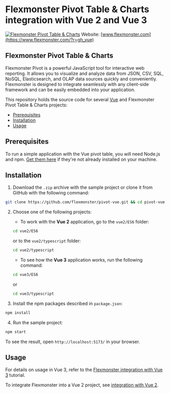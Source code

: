 # Flexmonster Pivot Table & Charts integration with Vue 2 and Vue 3
[![Flexmonster Pivot Table & Charts](https://cdn.flexmonster.com/landing.png)](http://flexmonster.com/?r=gh_vue)
Website: [www.flexmonster.com](https://www.flexmonster.com/?r=gh_vue)

## Flexmonster Pivot Table & Charts

Flexmonster Pivot is a powerful JavaScript tool for interactive web reporting. It allows you to visualize and analyze data from JSON, CSV, SQL, NoSQL, Elasticsearch, and OLAP data sources quickly and conveniently. Flexmonster is designed to integrate seamlessly with any client-side framework and can be easily embedded into your application.

This repository holds the source code for several [Vue](https://reactjs.org/) and Flexmonster Pivot Table & Charts projects:

- [Prerequisites](#prerequisites)
- [Installation](#installation)
- [Usage](#usage)

## Prerequisites

To run a simple application with the Vue pivot table, you will need Node.js and npm. [Get them here](https://docs.npmjs.com/downloading-and-installing-node-js-and-npm) if they're not already installed on your machine.

## Installation

1. Download the `.zip` archive with the sample project or clone it from GitHub with the following command:

```bash
git clone https://github.com/flexmonster/pivot-vue.git && cd pivot-vue
```

2. Choose one of the following projects:

    - To work with the **Vue 2** application, go to the `vue2/ES6` folder:

    ```bash
    cd vue2/ES6
    ```
     or to the `vue2/typescript` folder:
    
    ```bash
    cd vue2/typescript
    ```

    - To see how the **Vue 3** application works, run the following command:

    ```bash
    cd vue3/ES6
    ```
    or 
    
    ```bash
    cd vue3/typescript
    ```

3. Install the npm packages described in `package.json`:

```bash
npm install
```

4. Run the sample project:

```bash
npm start 
```

To see the result, open `http://localhost:5173/` in your browser.

## Usage

For details on usage in Vue 3, refer to the [Flexmonster integration with Vue 3](https://www.flexmonster.com/doc/integration-with-vue-3/?r=gh_vue) tutorial.

To integrate Flexmonster into a Vue 2 project, see [integration with Vue 2](https://www.flexmonster.com/doc/integration-with-vue-2/?r=gh_vue).
